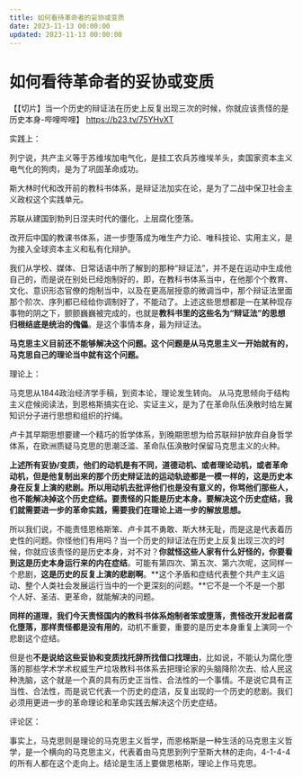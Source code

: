 ```yaml
---
title: 如何看待革命者的妥协或变质
date: 2023-11-13 00:00:00
updated: 2023-11-13 00:00:00
---
```


# 如何看待革命者的妥协或变质

【【切片】当一个历史的辩证法在历史上反复出现三次的时候，你就应该责怪的是历史本身-哔哩哔哩】 https://b23.tv/75YHvXT

实践上：

列宁说，共产主义等于苏维埃加电气化，是挂工农兵苏维埃羊头，卖国家资本主义电气化的狗肉，是为了巩固革命成功。

斯大林时代和改开前的教科书体系，是辩证法加实在论，是为了二战中保卫社会主义政权这个实践单元。

苏联从建国到勃列日涅夫时代的僵化，上层腐化堕落。

改开后中国的教课书体系，进一步堕落成为唯生产力论、唯科技论、实用主义，是为接入全球资本主义和私有化辩护。

我们从学校、媒体、日常话语中所了解到的那种“辩证法”，并不是在运动中生成他自己的，而是说在别处已经炮制好的，即，在教科书体系当中，在他那个个教育、文化、意识形态官僚的炮制当中，以及在更高层授意的微调当中，那个辩证法里面那个阶次、序列都已经给你调制好了，不能动了。上述这些思想都是一在某种现存事物的阴之下，颤颤巍巍被完成的，也就是**教科书里的这些名为“辩证法”的思想归根结底是统治的傀儡**。是这个事情本身，最为辩证法。

**马克思主义目前还不能够解决这个问题。这个问题是从马克思主义一开始就有的，马克思自己的理论当中就有这个问题。**

理论上：

马克思从1844政治经济学手稿，到资本论，理论发生转向。
从马克思倾向于结构主义症候阅读法，到恩格斯搞实在论、实证主义，是为了在革命队伍涣散时给左翼知识分子进行思想和组织的拧绳。

卢卡其早期思想要建一个精巧的哲学体系，到晚期思想为给苏联辩护放弃自身哲学体系，在欧洲质疑马克思的思潮泛滥、革命队伍涣散时保留马克思主义的火种。

**上述所有妥协/变质，他们的动机是有不同，道德动机、或者理论动机，或者革命动机，但是他复制出来的那个历史辩证法的运动轨迹都是一模一样的，这是历史本身在反复上演的悲剧。所以用动机去批评他们也是没有意义的，你骂他们那些人，也不能解决掉这个历史症结。要责怪的只能是历史本身。要解决这个历史症结，我们就需要进一步的革命实践，需要我们在理论上进一步的解放思想。**

所以我们说，不能责怪恩格斯笨、卢卡其不勇敢、斯大林无耻，而是这是代表着历史性的问题。你怪他们有用吗？当一个历史的辩证法在历史上反复出现三次的时候，你就应该责怪的是历史本身，对不对？**你就怪这些人家有什么好怪的，你要看到这是历史本身运行来的内在症结**。可能有第四次、第五次、第六次呢，这同样一个悲剧，**这是历史的反复上演的悲剧啊**。**这个矛盾和症结代表整个共产主义运动、整个人类社会发展运行当中的一个更深刻的问题。**它不是一个不是一个那个人好、圣洁、更革命，就能解决的问题。

**同样的道理，我们今天责怪国内的教科书体系炮制者笨或堕落，责怪改开发起者腐化堕落，那样责怪都是没有用的**，动机不重要，重要的是历史本身重复上演同一个悲剧这个症结。

但是也**不是说给这些妥协和变质找托辞所找借口找理由**，比如说，不能认为腐化堕落的那些学术学术权威生产垃圾教科书体系去把理论家的头脑降阶次去、给人民这种洗脑，这个就是一个真的具有历史正当性、合法性的一个事情。不是说它具有正当性、合法性，而是说它代表一个历史的症洁，反复出现的一个历史的悲剧。我们必须用更进一步的革命理论和革命实践去解决这个历史症结。

评论区：

事实上，马克思则是理论的马克思主义哲学，而恩格斯是一种生活的马克思主义哲学，是一个横向的马克思主义，代表着由马克思到列宁至斯大林的走向，4-1-4-4的所有人都在这个走向上。结论是生活上要做恩格斯，理论上作马克思。
